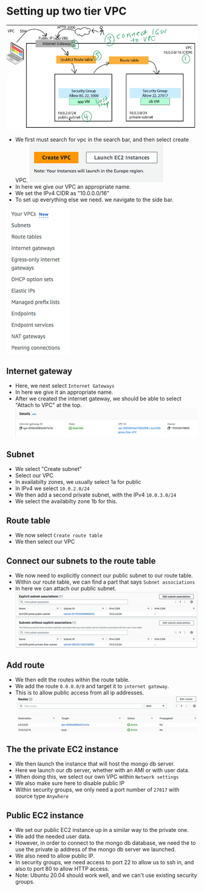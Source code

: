 # Setting up two tier VPC
![](2.6.png)
- We first must search for vpc in the search bar, and then select create VPC.
![](2.7.png)
- In here we give our VPC an appropriate name.
- We set the IPv4 CIDR as "10.0.0.0/16"
- To set up everything else we need. we navigate to the side bar.

![](2.8.png)

## Internet gateway
- Here, we next select `Internet Gateways`
- In here we give it an appropriate name. 
- After we created the internet gateway, we should be able to select "Attach to VPC" at the top.
![](2.9.png)
## Subnet 
- We select "Create subnet"
- Select our VPC
- In availabilty zones, we usually select 1a for public
- In IPv4 we select `10.0.2.0/24`
- We then add a second private subnet, with the IPv4 `10.0.3.0/24`
- We select the availabilty zone 1b for this.
## Route table
- We now select `Create route table`
- We then select our VPC
## Connect our subnets to the route table
- We now need to explicitly connect our public subnet to our route table.
- Within our route table, we can find a part that says `Subnet associations`
- In here we can attach our public subnet.
![](3.0.png)
## Add route
- We then edit the routes within the route table.
- We add the route `0.0.0.0/0` and target it to `internet gateway`.
- This is to allow public access from all ip addresses. 
![](3.1.png)
## The the private EC2 instance
- We then launch the instance that will host the mongo db server. 
- Here we launch our db server, whether with an AMI or with user data. 
- When doing this, we select our own VPC within `Network settings`
- We also make sure here to disable public IP
- Within security groups, we only need a port number of `27017` with source type `Anywhere`
## Public EC2 instance
- We set our public EC2 instance up in a similar way to the private one.
- We add the needed user data.
- However, in order to connect to the mongo db database, we need the to use the private ip address of the mongo db server we launched.
- We also need to allow public IP.
- In security groups, we need access to port 22 to allow us to ssh in, and also to port 80 to allow HTTP access. 
- Note: Ubuntu 20.04 should work well, and we can't use existing security groups. 